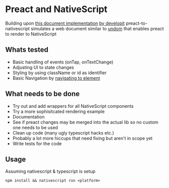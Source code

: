 # Preact and NativeScript

Building upon [this document implementation](https://github.com/staydecent/nativescript-preact/issues/4#issuecomment-323900569) [by developit](https://github.com/developit) preact-to-nativescript simulates a web document similar to [undom](https://github.com/developit/undom) that enables preact to render to NativeScript

## Whats tested
- Basic handling of events (onTap, onTextChange)
- Adjusting UI to state changes
- Styling by using className or id as identifier
- Basic Navigation by [navigating to element](https://docs.nativescript.org/core-concepts/navigation#example-3--how-to-navigate-to-a-page-dynamically-created-via-code)

## What needs to be done
- Try out and add wrappers for all NativeScript components
- Try a more sophisitcated rendering example
- Documentation
- See if preact changes may be merged into the actual lib so no custom one needs to be used
- Clean up code (many ugly typescript hacks etc.)
- Probably a lot more hiccups that need fixing but aren't in scope yet
- Write tests for the code

## Usage
Assuming nativescript & typescript is setup

`npm install && nativescript run <platform>`
